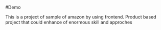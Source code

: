 #Demo

This is a project of sample of amazon by using frontend.
Product based project that could enhance of enormous skill and approches
